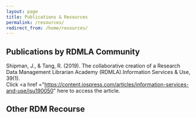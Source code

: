 ```yaml
---
layout: page
title: Publications & Resources
permalink: /resources/
redirect_from: /home/resources/
---
```

## Publications by RDMLA Community 
Shipman, J., & Tang, R. (2019). The collaborative creation of a Research Data Management Librarian Academy (RDMLA).Information Services & Use, 39(1).  
Click <a href ="https://content.iospress.com/articles/information-services-and-use/isu190050" here</a> to access the article. 




## Other RDM Recourse
